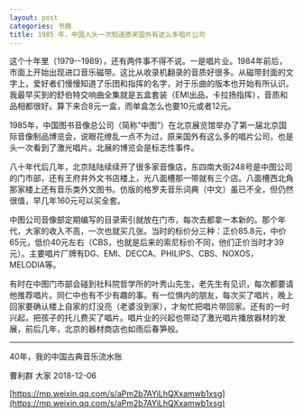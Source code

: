 ```yaml
---
layout: post
categories: 书摘
title: 1985 年，中国人头一次知道原来国外有这么多唱片公司
---
```


这个十年里（1979--1989），还有两件事不得不说。一是唱片业。1984年前后，市面上开始出现进口音乐磁带。这比从收录机翻录的音质好很多。从磁带封面的文字上，爱好者们慢慢知道了乐团和指挥的名字，对于乐曲的版本也开始有所认识。我最早买到的舒伯特交响曲全集就是五盒套装（EMI出品，卡拉扬指挥），音质和品相都很好。算下来合8元一盒，而单盒怎么也要10元或者12元。

1985年，中国图书音像总公司（简称“中图”）在北京展览馆举办了第一届北京国际音像制品博览会，说眼花缭乱一点不为过，原来国外有这么多的唱片公司，也是头一次看到了激光唱片。北展的博览会是标志性事件。

八十年代后几年，北京陆陆续续开了很多家音像店，东四南大街248号是中图公司的门市部，还有王府井外文书店楼上，光八面槽那一带就有三个店。八面槽西北角那家楼上还有音乐类外文图书。仿版的格罗夫音乐词典（中文）虽已不全，但仍然很值，早几年160元可以买全套。

中图公司音像部定期编写的目录索引就放在门市，每次去都拿一本新的。那个年代，大家的收入不高，一次也就买几张。当时的标价分三种：正价85.8元，中价65元，低价40元左右（CBS，也就是后来的索尼标价不同，他们正价当时才39元）。主要唱片厂牌有DG、EMI、DECCA、PHILIPS、CBS、NOXOS，MELODIA等。

有时在中图门市部会碰到社科院哲学所的叶秀山先生，老先生有见识，每次都要请他推荐唱片。同仁中也有不少有趣的事。有一位惧内的朋友，每次买了唱片，晚上回家要确认楼上自家的灯没亮（老婆没到家），才匆忙把唱片带回家。还有的一时兴起，把孩子的托儿费买了唱片。唱片业的兴起也带动了激光唱片播放器材的发展，前后几年，北京的器材商店也如雨后春笋般。

---

40年，我的中国古典音乐流水账

曹利群  大家  2018-12-06

[https://mp.weixin.qq.com/s/aPm2b7AYiLhQXxamwb1xsg](https://mp.weixin.qq.com/s/aPm2b7AYiLhQXxamwb1xsg)